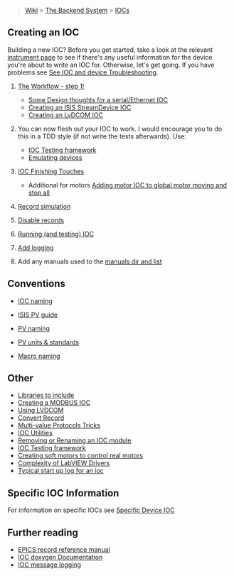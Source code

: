> [Wiki](Home) > [The Backend System](The-Backend-System) > [IOCs](IOCs)

## Creating an IOC ##
Building a new IOC? Before you get started, take a look at the relevant [instrument page](https://github.com/ISISComputingGroup/IBEX/wiki) to see if there's any useful information for the device you're about to write an IOC for. Otherwise, let's get going. If you have problems see [See IOC and device Troubleshooting](IOC-And-Device-Trouble-Shooting).

1. [The Workflow - step 1!](Creating-an-IOC-Workflow)
    * [Some Design thoughts for a serial/Ethernet IOC](Some-Design-thoughts-for-a-serial-or-Ethernet-IOC)
    * [Creating an ISIS StreamDevice IOC](Creating-an-ISIS-StreamDevice-IOC)
    * [Creating an LvDCOM IOC](Creating-IOC-wrapper-VI)
1. You can now flesh out your IOC to work. I would encourage you to do this in a TDD style (if not write the tests afterwards). Use:
    * [IOC Testing framework](IOC-Testing-Framework)
    * [Emulating devices](Emulating-Devices)

1. [IOC Finishing Touches](IOC-Finishing-Touches)
    * Additional for motors [Adding motor IOC to global motor moving and stop all](/Adding-motor-IOC-to-global-motor-moving-and-stop-all)

1. [Record simulation](Record-Simulation)

1. [Disable records](Disable-records)

1. [Running (and testing) IOC](Running-IOCs)

1. [Add logging](Logging-from-the-archive)

1. Add any manuals used to the [manuals dir and list](Manuals)

## Conventions

* [IOC naming](IOC-Naming)

* [ISIS PV guide](ISIS-PV-Guide)

* [PV naming](PV-Naming)

* [PV units & standards](https://github.com/ISISComputingGroup/ibex_developers_manual/wiki/PV-Units-&-Standards)

* [Macro naming](Macro-Naming)

## Other

* [Libraries to include](IOC-Libraries-to-include-with-order)
* [Creating a MODBUS IOC](MODBUS-IOC) 
* [Using LVDCOM](Using-LVDCOM)
* [Convert Record](convert-record)
* [Multi-value Protocols Tricks](Multi-value-Protocols)
* [IOC Utilities](IOC-Utilities)
* [Removing or Renaming an IOC module ](Removing-or-Renaming-IOC-module)
* [IOC Testing framework](IOC-Testing-Framework)
* [Creating soft motors to control real motors](Creating-soft-motors-to-control-real-motors)
* [Complexity of LabVIEW Drivers](Complexity-of-LabVIEW-Drivers)
* [Typical start up log for an ioc](IOC-Start-Example)

## Specific IOC Information

For information on specific IOCs see [Specific Device IOC](Specific-Device-IOC)

## Further reading ##

* [EPICS record reference manual](http://www.aps.anl.gov/epics/EpicsDocumentation/AppDevManuals/RecordRef/Recordref-1.html)
* [IOC doxygen Documentation](http://epics.isis.rl.ac.uk/doxygen/main/)
* [IOC message logging](Ioc-message-logging)